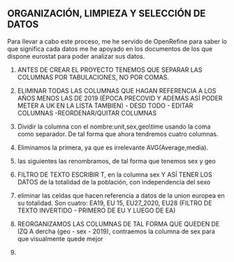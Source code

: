 ## ORGANIZACIÓN, LIMPIEZA Y SELECCIÓN DE DATOS
Para llevar a cabo este proceso, me he servido de OpenRefine
para saber lo que significa cada datos me he apoyado en los documentos de los que dispone eurostat para poder analizar sus datos.
1) ANTES DE CREAR EL PROYECTO TENEMOS QUE SEPARAR LAS COLUMNAS POR TABULACIONES, NO POR COMAS.
1) ELIMINAR TODAS LAS COLUMNAS QUE HAGAN REFERENCIA A LOS AÑOS MENOS LAS DE 2019 (ÉPOCA PRECOVID Y ADEMÁS ASÍ PODER METER A UK EN LA LISTA TAMBIEN) - DESD TODO - EDITAR COLUMNAS -REORDENAR/QUITAR COLUMNAS
2) Dividir la columna con el nombre:unit,sex,geo\time usando la coma como separador. De tal forma que ahora tendremos cuatro columnas.
3) Eliminamos la primera, ya que es irrelevante AVG(Average,media).
4) las siguientes las renombramos, de tal forma que tenemos sex y geo
5) FILTRO DE TEXTO ESCRIBIR T, en la columna sex Y ASÍ TENER LOS DATOS de la totalidad de la población, con independencia del sexo

7) eliminar las celdas que hacen referencia a datos de la union europea en su totalidad. Son cuatro: EA19, EU 15, EU27_2020, EU28 (FILTRO DE TEXTO INVERTIDO - PRIMERO DE EU Y LUEGO DE EA)
8) REORGANIZAMOS LAS COLUMNAS DE TAL FORMA QUE QUEDEN DE IZQ A dercha (geo - sex - 2019), contraemos la columna de sex para que visualmente quede mejor 
9) 
